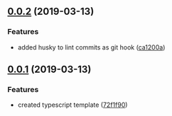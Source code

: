 ## [0.0.2](https://github.com/igorsechyn/concierge/compare/0.0.1...0.0.2) (2019-03-13)


### Features

* added husky to lint commits as git hook ([ca1200a](https://github.com/igorsechyn/concierge/commit/ca1200a))



## [0.0.1](https://github.com/igorsechyn/concierge/compare/72f1f90...0.0.1) (2019-03-13)


### Features

* created typescript template ([72f1f90](https://github.com/igorsechyn/concierge/commit/72f1f90))



